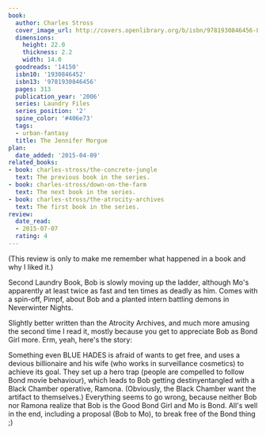 ```yaml
---
book:
  author: Charles Stross
  cover_image_url: http://covers.openlibrary.org/b/isbn/9781930846456-L.jpg
  dimensions:
    height: 22.0
    thickness: 2.2
    width: 14.0
  goodreads: '14150'
  isbn10: '1930846452'
  isbn13: '9781930846456'
  pages: 313
  publication_year: '2006'
  series: Laundry Files
  series_position: '2'
  spine_color: '#406e73'
  tags:
  - urban-fantasy
  title: The Jennifer Morgue
plan:
  date_added: '2015-04-09'
related_books:
- book: charles-stross/the-concrete-jungle
  text: The previous book in the series.
- book: charles-stross/down-on-the-farm
  text: The next book in the series.
- book: charles-stross/the-atrocity-archives
  text: The first book in the series.
review:
  date_read:
  - 2015-07-07
  rating: 4
---
```


(This review is only to make me remember what happened in a book and why I liked it.)

Second Laundry Book, Bob is slowly moving up the ladder, although Mo's apparently at least twice as fast and ten times as deadly as him. Comes with a spin-off, Pimpf, about Bob and a planted intern battling demons in Neverwinter Nights.

Slightly better written than the Atrocity Archives, and much more amusing the second time I read it, mostly because you get to appreciate Bob as Bond Girl more. Erm, yeah, here's the story:

Something even BLUE HADES is afraid of wants to get free, and uses a devious billionaire and his wife (who works in surveillance cosmetics) to achieve its goal. They set up a hero trap (people are compelled to follow Bond movie behaviour), which leads to Bob getting destinyentangled with a Black Chamber operative, Ramona. (Obviously, the Black Chamber want the artifact to themselves.) Everything seems to go wrong, because neither Bob nor Ramona realize that Bob is the Good Bond Girl and Mo is Bond. All's well in the end, including a proposal (Bob to Mo), to break free of the Bond thing ;)
